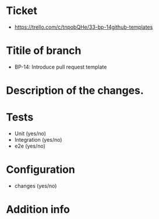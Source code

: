 # Ticket
- https://trello.com/c/tnpobQHe/33-bp-14github-templates

# Titile of branch
- BP-14: Introduce pull request template

# Description of the changes.


# Tests
- Unit (yes/no)
- Integration (yes/no)
- e2e (yes/no)

# Configuration
- changes (yes/no)

# Addition info

